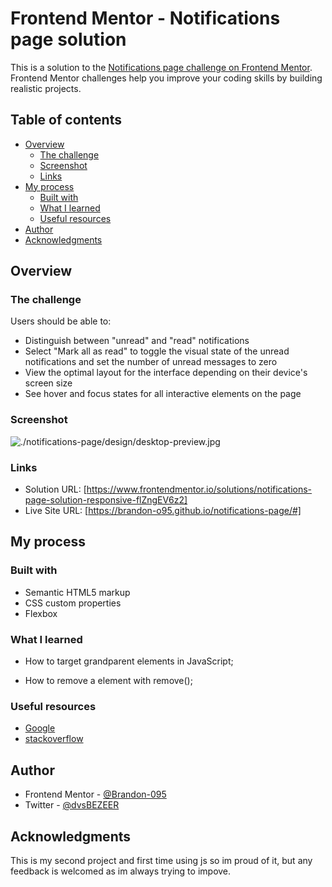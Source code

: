 # Frontend Mentor - Notifications page solution

This is a solution to the [Notifications page challenge on Frontend Mentor](https://www.frontendmentor.io/challenges/notifications-page-DqK5QAmKbC). Frontend Mentor challenges help you improve your coding skills by building realistic projects.

## Table of contents

- [Overview](#overview)
  - [The challenge](#the-challenge)
  - [Screenshot](#screenshot)
  - [Links](#links)
- [My process](#my-process)
  - [Built with](#built-with)
  - [What I learned](#what-i-learned)
  - [Useful resources](#useful-resources)
- [Author](#author)
- [Acknowledgments](#acknowledgments)

## Overview

### The challenge

Users should be able to:

- Distinguish between "unread" and "read" notifications
- Select "Mark all as read" to toggle the visual state of the unread notifications and set the number of unread messages to zero
- View the optimal layout for the interface depending on their device's screen size
- See hover and focus states for all interactive elements on the page

### Screenshot

![./notifications-page/design/desktop-preview.jpg](./screenshot.jpg)

### Links

- Solution URL: [https://www.frontendmentor.io/solutions/notifications-page-solution-responsive-flZngEV6z2]
- Live Site URL: [https://brandon-o95.github.io/notifications-page/#]

## My process

### Built with

- Semantic HTML5 markup
- CSS custom properties
- Flexbox

### What I learned

- How to target grandparent elements in JavaScript;

- How to remove a element with remove();

### Useful resources

- [Google](http://www.google.com)
- [stackoverflow](https://stackoverflow.com)

## Author

- Frontend Mentor - [@Brandon-095](https://www.frontendmentor.io/profile/Brandon-095)
- Twitter - [@dvsBEZEER](https://www.twitter.com/dvsBEZEER)

## Acknowledgments

This is my second project and first time using js so im proud of it, but any feedback is welcomed as im always trying to impove.
